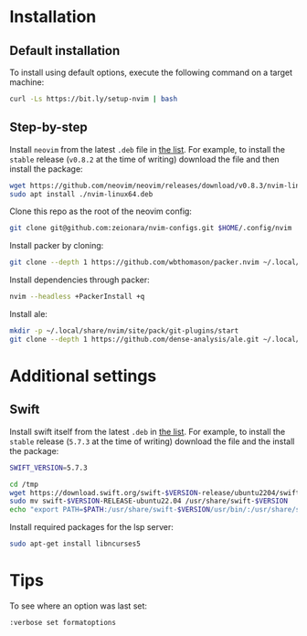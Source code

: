 # Installation

## Default installation

To install using default options, execute the following command on a target machine:

```sh
curl -Ls https://bit.ly/setup-nvim | bash
```

## Step-by-step

Install `neovim` from the latest `.deb` file in [the list](https://github.com/neovim/neovim/releases/tag/stable). For example, to install the `stable` release (`v0.8.2` at the time of writing) download the file and then install the package:

```sh
wget https://github.com/neovim/neovim/releases/download/v0.8.3/nvim-linux64.deb
sudo apt install ./nvim-linux64.deb
```

Clone this repo as the root of the neovim config:

```sh
git clone git@github.com:zeionara/nvim-configs.git $HOME/.config/nvim
```

Install packer by cloning:

```sh
git clone --depth 1 https://github.com/wbthomason/packer.nvim ~/.local/share/nvim/site/pack/packer/start/packer.nvim
```

Install dependencies through packer:

```sh
nvim --headless +PackerInstall +q
```

Install ale:

```sh
mkdir -p ~/.local/share/nvim/site/pack/git-plugins/start
git clone --depth 1 https://github.com/dense-analysis/ale.git ~/.local/share/nvim/site/pack/git-plugins/start/ale
```

# Additional settings

## Swift

Install swift itself from the latest `.deb` in [the list](https://www.swift.org/download/). For example, to install the `stable` release (`5.7.3` at the time of writing) download the file and the install the package:

```sh
SWIFT_VERSION=5.7.3

cd /tmp
wget https://download.swift.org/swift-$VERSION-release/ubuntu2204/swift-$VERSION-RELEASE/swift-$VERSION-RELEASE-ubuntu22.04.tar.gz
sudo mv swift-$VERSION-RELEASE-ubuntu22.04 /usr/share/swift-$VERSION
echo "export PATH=$PATH:/usr/share/swift-$VERSION/usr/bin/:/usr/share/swift-$VERSION/" >> ~/.bashrc
```

Install required packages for the lsp server:

```sh
sudo apt-get install libncurses5
```

# Tips

To see where an option was last set:

```sh
:verbose set formatoptions
```
